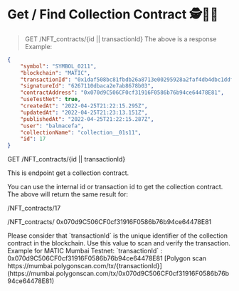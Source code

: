 # Get / Find Collection Contract 🕵🏦🏪

> GET /NFT_contracts/{id || transactionId}
> The above is a response Example:


```json
{
    "symbol": "SYMBOL_0211",
    "blockchain": "MATIC",
    "transactionId": "0x1daf508bc81fbdb26a8713e00295928a2faf4db4dbc1ddff8e0aebea701ad676",
    "signatureId": "6267110dbaca2e7ab8678b03",
    "contractAddress": "0x070d9C506CF0cf31916F0586b76b94ce64478E81",
    "useTestNet": true,
    "createdAt": "2022-04-25T21:22:15.295Z",
    "updatedAt": "2022-04-25T21:23:13.151Z",
    "publishedAt": "2022-04-25T21:22:15.287Z",
    "user": "balmacefa",
    "collectionName": "collection__01s11",
    "id": 17
}
```
<aside class="notice">
GET /NFT_contracts/{id || transactionId}
</aside>

This is endpoint get a collection contract.

You can use the internal id or transaction id to get the collection contract.
The above will return the same result for:

/NFT_contracts/17

/NFT_contracts/ 0x070d9C506CF0cf31916F0586b76b94ce64478E81

<aside class="warning">
Please consider that `transactionId` is the unique identifier of the collection contract in the blockchain.
Use this value to scan and verify the transaction.
</aside>
Example for MATIC Mumbai Testnet:
`transactionId` : 0x070d9C506CF0cf31916F0586b76b94ce64478E81
[Polygon scan https://mumbai.polygonscan.com/tx/{transactionId}](https://mumbai.polygonscan.com/tx/0x070d9C506CF0cf31916F0586b76b94ce64478E81)





